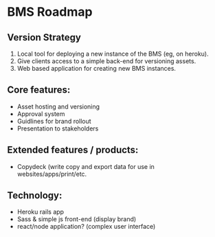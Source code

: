 # BMS Roadmap

## Version Strategy

1. Local tool for deploying a new instance of the BMS (eg, on heroku).
2. Give clients access to a simple back-end for versioning assets.
3. Web based application for creating new BMS instances.

## Core features:
- Asset hosting and versioning
- Approval system
- Guidlines for brand rollout
- Presentation to stakeholders

## Extended features / products:
- Copydeck (write copy and export data for use in websites/apps/print/etc.

## Technology:
- Heroku rails app
- Sass & simple js front-end (display brand)
- react/node application? (complex user interface)
